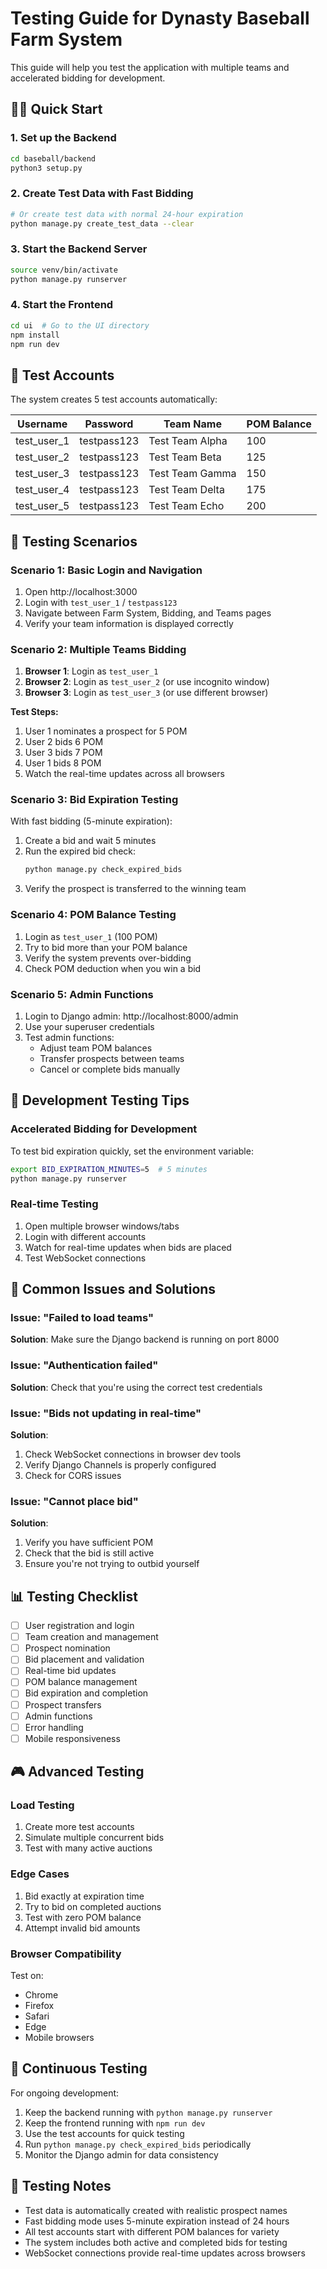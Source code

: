 # Testing Guide for Dynasty Baseball Farm System

This guide will help you test the application with multiple teams and accelerated bidding for development.

## 🏃‍♂️ Quick Start

### 1. Set up the Backend
```bash
cd baseball/backend
python3 setup.py
```

### 2. Create Test Data with Fast Bidding
```bash
# Or create test data with normal 24-hour expiration
python manage.py create_test_data --clear
```

### 3. Start the Backend Server
```bash
source venv/bin/activate
python manage.py runserver
```

### 4. Start the Frontend
```bash
cd ui  # Go to the UI directory
npm install
npm run dev
```

## 🧪 Test Accounts

The system creates 5 test accounts automatically:

| Username | Password | Team Name | POM Balance |
|----------|----------|-----------|-------------|
| test_user_1 | testpass123 | Test Team Alpha | 100 |
| test_user_2 | testpass123 | Test Team Beta | 125 |
| test_user_3 | testpass123 | Test Team Gamma | 150 |
| test_user_4 | testpass123 | Test Team Delta | 175 |
| test_user_5 | testpass123 | Test Team Echo | 200 |

## 🎯 Testing Scenarios

### Scenario 1: Basic Login and Navigation
1. Open http://localhost:3000
2. Login with `test_user_1` / `testpass123`
3. Navigate between Farm System, Bidding, and Teams pages
4. Verify your team information is displayed correctly

### Scenario 2: Multiple Teams Bidding
1. **Browser 1**: Login as `test_user_1`
2. **Browser 2**: Login as `test_user_2` (or use incognito window)
3. **Browser 3**: Login as `test_user_3` (or use different browser)

**Test Steps:**
1. User 1 nominates a prospect for 5 POM
2. User 2 bids 6 POM
3. User 3 bids 7 POM
4. User 1 bids 8 POM
5. Watch the real-time updates across all browsers

### Scenario 3: Bid Expiration Testing
With fast bidding (5-minute expiration):
1. Create a bid and wait 5 minutes
2. Run the expired bid check:
   ```bash
   python manage.py check_expired_bids
   ```
3. Verify the prospect is transferred to the winning team

### Scenario 4: POM Balance Testing
1. Login as `test_user_1` (100 POM)
2. Try to bid more than your POM balance
3. Verify the system prevents over-bidding
4. Check POM deduction when you win a bid

### Scenario 5: Admin Functions
1. Login to Django admin: http://localhost:8000/admin
2. Use your superuser credentials
3. Test admin functions:
   - Adjust team POM balances
   - Transfer prospects between teams
   - Cancel or complete bids manually

## 🔧 Development Testing Tips

### Accelerated Bidding for Development
To test bid expiration quickly, set the environment variable:
```bash
export BID_EXPIRATION_MINUTES=5  # 5 minutes
python manage.py runserver
```

### Real-time Testing
1. Open multiple browser windows/tabs
2. Login with different accounts
3. Watch for real-time updates when bids are placed
4. Test WebSocket connections

## 🐛 Common Issues and Solutions

### Issue: "Failed to load teams"
**Solution**: Make sure the Django backend is running on port 8000

### Issue: "Authentication failed"
**Solution**: Check that you're using the correct test credentials

### Issue: "Bids not updating in real-time"
**Solution**: 
1. Check WebSocket connections in browser dev tools
2. Verify Django Channels is properly configured
3. Check for CORS issues

### Issue: "Cannot place bid"
**Solution**: 
1. Verify you have sufficient POM
2. Check that the bid is still active
3. Ensure you're not trying to outbid yourself

## 📊 Testing Checklist

- [ ] User registration and login
- [ ] Team creation and management
- [ ] Prospect nomination
- [ ] Bid placement and validation
- [ ] Real-time bid updates
- [ ] POM balance management
- [ ] Bid expiration and completion
- [ ] Prospect transfers
- [ ] Admin functions
- [ ] Error handling
- [ ] Mobile responsiveness

## 🎮 Advanced Testing

### Load Testing
1. Create more test accounts
2. Simulate multiple concurrent bids
3. Test with many active auctions

### Edge Cases
1. Bid exactly at expiration time
2. Try to bid on completed auctions
3. Test with zero POM balance
4. Attempt invalid bid amounts

### Browser Compatibility
Test on:
- Chrome
- Firefox
- Safari
- Edge
- Mobile browsers

## 🔄 Continuous Testing

For ongoing development:
1. Keep the backend running with `python manage.py runserver`
2. Keep the frontend running with `npm run dev`
3. Use the test accounts for quick testing
4. Run `python manage.py check_expired_bids` periodically
5. Monitor the Django admin for data consistency

## 📝 Testing Notes

- Test data is automatically created with realistic prospect names
- Fast bidding mode uses 5-minute expiration instead of 24 hours
- All test accounts start with different POM balances for variety
- The system includes both active and completed bids for testing
- WebSocket connections provide real-time updates across browsers 